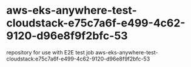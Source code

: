 # aws-eks-anywhere-test-cloudstack-e75c7a6f-e499-4c62-9120-d96e8f9f2bfc-53
repository for use with E2E test job aws-eks-anywhere-test-cloudstack:e75c7a6f-e499-4c62-9120-d96e8f9f2bfc-53
